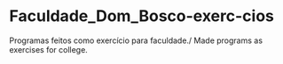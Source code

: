 # Faculdade_Dom_Bosco-exerc-cios
Programas feitos como exercício para faculdade./ Made programs as exercises for college. 
